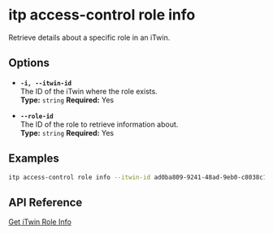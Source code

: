 # itp access-control role info

Retrieve details about a specific role in an iTwin.

## Options

- **`-i, --itwin-id`**  
  The ID of the iTwin where the role exists.  
  **Type:** `string` **Required:** Yes

- **`--role-id`**  
  The ID of the role to retrieve information about.  
  **Type:** `string` **Required:** Yes

## Examples

```bash
itp access-control role info --itwin-id ad0ba809-9241-48ad-9eb0-c8038c1a1d51 --role-id 752b5a3d-b9f2-4845-824a-99dd310b4898
```

## API Reference

[Get iTwin Role Info](https://developer.bentley.com/apis/access-control-v2/operations/get-itwin-role/)
